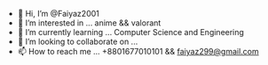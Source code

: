 - 👋 Hi, I’m @Faiyaz2001
- 👀 I’m interested in ... anime && valorant 
- 🌱 I’m currently learning ... Computer Science and Engineering
- 💞️ I’m looking to collaborate on ...
- 📫 How to reach me ... +8801677010101 && faiyaz299@gmail.com

<!---
Faiyaz2001/Faiyaz2001 is a ✨ special ✨ repository because its `README.md` (this file) appears on your GitHub profile.
You can click the Preview link to take a look at your changes.
--->
